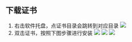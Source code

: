 ## 下载证书
1. 右击软件托盘，点证书目录会跳转到对应目录
![](https://github.com/monkeyWie/proxyee-down/raw/master/.guide/common/ca/windows/imgs/1.png)
2. 双击证书，按照下图步骤进行安装
![](https://github.com/monkeyWie/proxyee-down/raw/master/.guide/common/ca/windows/imgs/2.png)
![](https://github.com/monkeyWie/proxyee-down/raw/master/.guide/common/ca/windows/imgs/3.png)
![](https://github.com/monkeyWie/proxyee-down/raw/master/.guide/common/ca/windows/imgs/4.png)

  